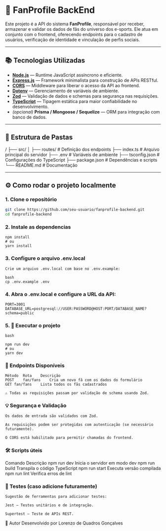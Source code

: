 # 🧠 FanProfile BackEnd

Este projeto é a API do sistema **FanProfile**, responsável por receber, armazenar e validar os dados de fãs do universo dos e-sports. Ele atua em conjunto com o frontend, oferecendo endpoints para o cadastro de usuários, verificação de identidade e vinculação de perfis sociais.

---

## 📚 Tecnologias Utilizadas

- **[Node.js](https://nodejs.org/)** — Runtime JavaScript assíncrono e eficiente.
- **[Express.js](https://expressjs.com/)** — Framework minimalista para construção de APIs RESTful.
- **[CORS](https://www.npmjs.com/package/cors)** — Middleware para liberar o acesso da API ao frontend.
- **[Dotenv](https://www.npmjs.com/package/dotenv)** — Gerenciamento de variáveis de ambiente.
- **[Zod](https://zod.dev/)** — Validação de dados e schemas para segurança nas requisições.
- **[TypeScript](https://www.typescriptlang.org/)** — Tipagem estática para maior confiabilidade no desenvolvimento.
- *(opcional)* **Prisma / Mongoose / Sequelize** — ORM para integração com banco de dados.


---

## 📂 Estrutura de Pastas

/
├── src/
│ ├── routes/ # Definição dos endpoints
├── index.ts # Arquivo principal do servidor
├── .env # Variáveis de ambiente
├── tsconfig.json # Configurações do TypeScript
├── package.json # Dependências e scripts
└── README.md # Documentação

---

## ⚙️ Como rodar o projeto localmente

### 1. Clone o repositório

```bash
git clone https://github.com/seu-usuario/fanprofile-backend.git
cd fanprofile-backend
```

### 2. Instale as dependencias

```
npm install
# ou
yarn install
```


### 3. Configure o arquivo .env.local
```
Crie um arquivo .env.local com base no .env.example:

bash
cp .env.example .env
```
### 4. Abra o .env.local e configure a URL da API:

```
PORT=3001
DATABASE_URL=postgresql://USER:PASSWORD@HOST:PORT/DATABASE_NAME?schema=public
```

### 5. 🚀 Executar o projeto
 ```
bash

npm run dev
# ou
yarn dev
```
### 📡 Endpoints Disponíveis
```
Método	Rota	Descrição
POST	fan/fans	Cria um novo fã com os dados do formulário
GET	fan/fans	Lista todos os fãs cadastrados

⚠️ Todas as requisições passam por validação de schema usando Zod.

```
### 💡 Segurança e Validação
```
Os dados de entrada são validados com Zod.

As requisições podem ser protegidas com autenticação (se necessário futuramente).

O CORS está habilitado para permitir chamadas do frontend.
```
### 🛠️ Scripts úteis
Comando	Descrição
npm run dev	Inicia o servidor em modo dev
npm run build	Transpila o código TypeScript
npm run start	Executa versão compilada
npm run lint	Verifica erros de lint

### 🧪 Testes (caso adicione futuramente)
```
Sugestão de ferramentas para adicionar testes:

Jest — Testes unitários e de integração.

Supertest — Teste de APIs REST.

```

👤 Autor
Desenvolvido por Lorenzo de Quadros Gonçalves
